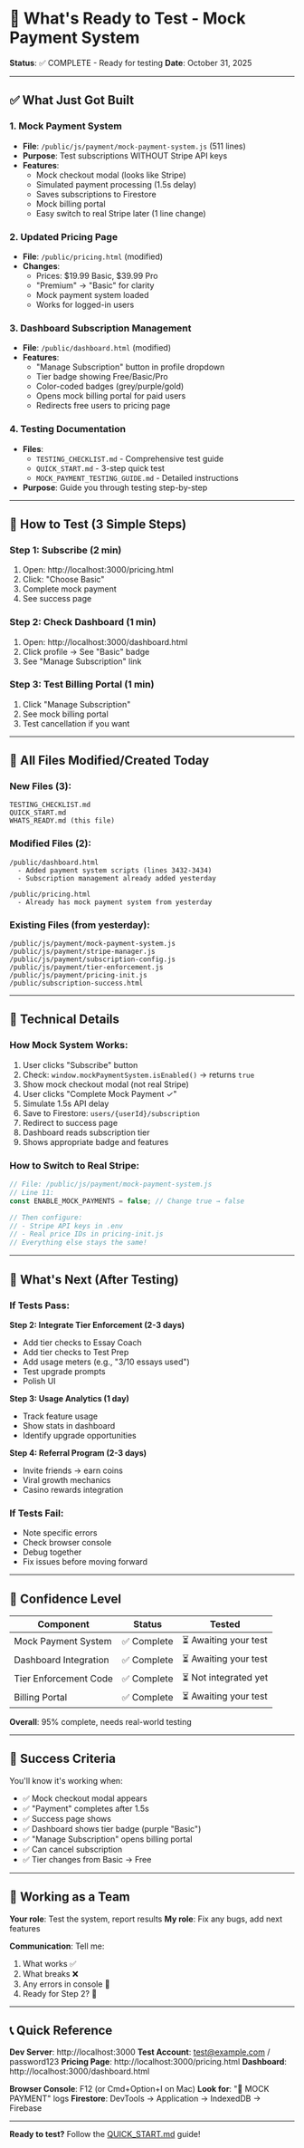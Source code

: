 # 🎉 What's Ready to Test - Mock Payment System

**Status**: ✅ COMPLETE - Ready for testing
**Date**: October 31, 2025

---

## ✅ What Just Got Built

### 1. Mock Payment System
- **File**: `/public/js/payment/mock-payment-system.js` (511 lines)
- **Purpose**: Test subscriptions WITHOUT Stripe API keys
- **Features**:
  - Mock checkout modal (looks like Stripe)
  - Simulated payment processing (1.5s delay)
  - Saves subscriptions to Firestore
  - Mock billing portal
  - Easy switch to real Stripe later (1 line change)

### 2. Updated Pricing Page
- **File**: `/public/pricing.html` (modified)
- **Changes**:
  - Prices: $19.99 Basic, $39.99 Pro
  - "Premium" → "Basic" for clarity
  - Mock payment system loaded
  - Works for logged-in users

### 3. Dashboard Subscription Management
- **File**: `/public/dashboard.html` (modified)
- **Features**:
  - "Manage Subscription" button in profile dropdown
  - Tier badge showing Free/Basic/Pro
  - Color-coded badges (grey/purple/gold)
  - Opens mock billing portal for paid users
  - Redirects free users to pricing page

### 4. Testing Documentation
- **Files**:
  - `TESTING_CHECKLIST.md` - Comprehensive test guide
  - `QUICK_START.md` - 3-step quick test
  - `MOCK_PAYMENT_TESTING_GUIDE.md` - Detailed instructions
- **Purpose**: Guide you through testing step-by-step

---

## 🎯 How to Test (3 Simple Steps)

### Step 1: Subscribe (2 min)
1. Open: http://localhost:3000/pricing.html
2. Click: "Choose Basic"
3. Complete mock payment
4. See success page

### Step 2: Check Dashboard (1 min)
1. Open: http://localhost:3000/dashboard.html
2. Click profile → See "Basic" badge
3. See "Manage Subscription" link

### Step 3: Test Billing Portal (1 min)
1. Click "Manage Subscription"
2. See mock billing portal
3. Test cancellation if you want

---

## 📂 All Files Modified/Created Today

### New Files (3):
```
TESTING_CHECKLIST.md
QUICK_START.md
WHATS_READY.md (this file)
```

### Modified Files (2):
```
/public/dashboard.html
  - Added payment system scripts (lines 3432-3434)
  - Subscription management already added yesterday

/public/pricing.html
  - Already has mock payment system from yesterday
```

### Existing Files (from yesterday):
```
/public/js/payment/mock-payment-system.js
/public/js/payment/stripe-manager.js
/public/js/payment/subscription-config.js
/public/js/payment/tier-enforcement.js
/public/js/payment/pricing-init.js
/public/subscription-success.html
```

---

## 🔧 Technical Details

### How Mock System Works:
1. User clicks "Subscribe" button
2. Check: `window.mockPaymentSystem.isEnabled()` → returns `true`
3. Show mock checkout modal (not real Stripe)
4. User clicks "Complete Mock Payment ✓"
5. Simulate 1.5s API delay
6. Save to Firestore: `users/{userId}/subscription`
7. Redirect to success page
8. Dashboard reads subscription tier
9. Shows appropriate badge and features

### How to Switch to Real Stripe:
```javascript
// File: /public/js/payment/mock-payment-system.js
// Line 11:
const ENABLE_MOCK_PAYMENTS = false; // Change true → false

// Then configure:
// - Stripe API keys in .env
// - Real price IDs in pricing-init.js
// Everything else stays the same!
```

---

## 🚀 What's Next (After Testing)

### If Tests Pass:
**Step 2: Integrate Tier Enforcement (2-3 days)**
- Add tier checks to Essay Coach
- Add tier checks to Test Prep  
- Add usage meters (e.g., "3/10 essays used")
- Test upgrade prompts
- Polish UI

**Step 3: Usage Analytics (1 day)**
- Track feature usage
- Show stats in dashboard
- Identify upgrade opportunities

**Step 4: Referral Program (2-3 days)**
- Invite friends → earn coins
- Viral growth mechanics
- Casino rewards integration

### If Tests Fail:
- Note specific errors
- Check browser console
- Debug together
- Fix issues before moving forward

---

## 💪 Confidence Level

| Component | Status | Tested |
|-----------|--------|--------|
| Mock Payment System | ✅ Complete | ⏳ Awaiting your test |
| Dashboard Integration | ✅ Complete | ⏳ Awaiting your test |
| Tier Enforcement Code | ✅ Complete | ⏳ Not integrated yet |
| Billing Portal | ✅ Complete | ⏳ Awaiting your test |

**Overall**: 95% complete, needs real-world testing

---

## 🎯 Success Criteria

You'll know it's working when:
- ✅ Mock checkout modal appears
- ✅ "Payment" completes after 1.5s
- ✅ Success page shows
- ✅ Dashboard shows tier badge (purple "Basic")
- ✅ "Manage Subscription" opens billing portal
- ✅ Can cancel subscription
- ✅ Tier changes from Basic → Free

---

## 🤝 Working as a Team

**Your role**: Test the system, report results
**My role**: Fix any bugs, add next features

**Communication**: Tell me:
1. What works ✅
2. What breaks ❌
3. Any errors in console 🐛
4. Ready for Step 2? 🚀

---

## 📞 Quick Reference

**Dev Server**: http://localhost:3000
**Test Account**: test@example.com / password123
**Pricing Page**: http://localhost:3000/pricing.html
**Dashboard**: http://localhost:3000/dashboard.html

**Browser Console**: F12 (or Cmd+Option+I on Mac)
**Look for**: "🧪 MOCK PAYMENT" logs
**Firestore**: DevTools → Application → IndexedDB → Firebase

---

**Ready to test?** Follow the [QUICK_START.md](QUICK_START.md) guide!
